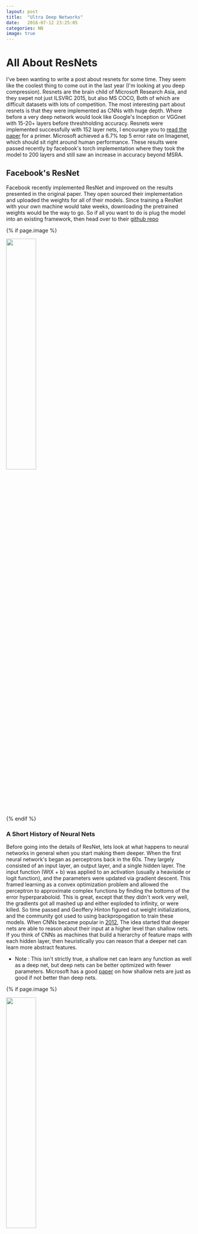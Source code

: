 ```yaml
---
layout: post
title:  "Ultra Deep Networks"
date:   2016-07-12 23:25:05
categories: NN
image: true
---
```


# All About ResNets

I've been wanting to write a post about resnets for some time. They seem like the coolest thing to come out in the last year (I'm looking at you deep compression). 
Resnets are the brain child of Microsoft Research Asia, and they swpet not just ILSVRC 2015, but also MS COCO, Both of which are difficult datasets with lots of competition. 
The most interesting part about resnets is that they were implemented as CNNs with huge depth. Where before a very deep network would look like Google's Inception or VGGnet with 15-20+
layers before threshholding accuracy. Resnets were implemented successfully with 152 layer nets, I encourage you to [read the paper](https://arxiv.org/abs/1512.03385) for a primer. 
Microsoft achieved a 6.7% top 5 error rate on Imagenet, which should sit right around human performance. These results were passed recently by facebook's torch implementation where
they took the model to 200 layers and still saw an increase in accuracy beyond MSRA. 

## Facebook's ResNet

Facebook recently implemented ResNet and improved on the results presented in the original paper. They open sourced their implementation and uploaded the weights for 
all of their models. Since training a ResNet with your own machine would take weeks, downloading the pretrained weights would be the way to go. So if all you want to do is 
plug the model into an existing framework, then head over to their [github repo](https://github.com/facebook/fb.resnet.torch)

{% if page.image %}
<div class="post-img">
<img class="img-responsive img-post" src=" {{site.baseurl}}/img/facebook_resnet_results.png " width="40%" height="40%" align="middle" />
</div>
{% endif %}

### A Short History of Neural Nets

Before going into the details of ResNet, lets look at what happens to neural networks in general when you start making them deeper.
When the first neural network's began as perceptrons back in the 60s. They largely consisted of an input layer, an output layer, and a single hidden layer. 
The input function (WtX + b) was applied to an activation (usually a heaviside or logit function), and the parameters were updated via gradient descent. 
This framed learning as a convex optimization problem and allowed the perceptron to approximate complex functions by finding the bottoms of the error hyperparaboloid. 
This is great, except that they didn't work very well, the gradients got all mashed up and either exploded to infinity, or were killed.  So time passed 
and Geoffery Hinton figured out weight initializations, and the community got used to using backpropogation to train these models.  When CNNs became popular in [2012](https://papers.nips.cc/paper/4824-imagenet-classification-with-deep-),
The idea started that deeper nets are able to reason about their input at a higher level than shallow nets. If you think of CNNs as machines that build a hierarchy of 
feature maps with each hidden layer, then heuristically you can reason that a deeper net can learn more abstract features. 
 *  Note : This isn't strictly true, a shallow net can learn 
    any function as well as a deep net, but deep nets can be better optimized with fewer parameters. Microsoft has a good [paper](https://arxiv.org/pdf/1312.6184.pdf) 
    on how shallow nets are just as good if not better than deep nets. 

{% if page.image %}
<div class="post-img">
<img class="img-responsive img-post" src=" {{site.baseurl}}/img/MLP.jpg " align="middle" width="40%" height="40%" />
</div>
{% endif %}

{% if page.image %}
<div class="post-img">
<img class="img-responsive img-post" src=" {{site.baseurl}}/img/DNN.png " width="60%" height="60%" />
</div>
{% endif %}


